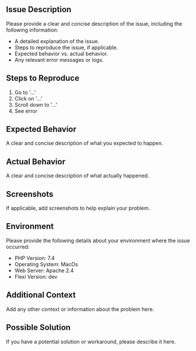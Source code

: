 ## Issue Description

Please provide a clear and concise description of the issue, including the following information:

- A detailed explanation of the issue.
- Steps to reproduce the issue, if applicable.
- Expected behavior vs. actual behavior.
- Any relevant error messages or logs.

## Steps to Reproduce

1. Go to '...'
2. Click on '...'
3. Scroll down to '...'
4. See error

## Expected Behavior

A clear and concise description of what you expected to happen.

## Actual Behavior

A clear and concise description of what actually happened.

## Screenshots

If applicable, add screenshots to help explain your problem.

## Environment

Please provide the following details about your environment where the issue occurred:

- PHP Version: 7.4
- Operating System: MacOs
- Web Server: Apache 2.4
- Flexi Version: dev

## Additional Context

Add any other context or information about the problem here.

## Possible Solution

If you have a potential solution or workaround, please describe it here.
